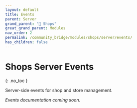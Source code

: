 ```yaml
---
layout: default
title: Events
parent: Server
grand_parent: "🛒 Shops"
great_grand_parent: Modules
nav_order: 2
permalink: /community_bridge/modules/shops/server/events/
has_children: false
---
```


# Shops Server Events
{: .no_toc }

Server-side events for shop and store management.

*Events documentation coming soon.*


